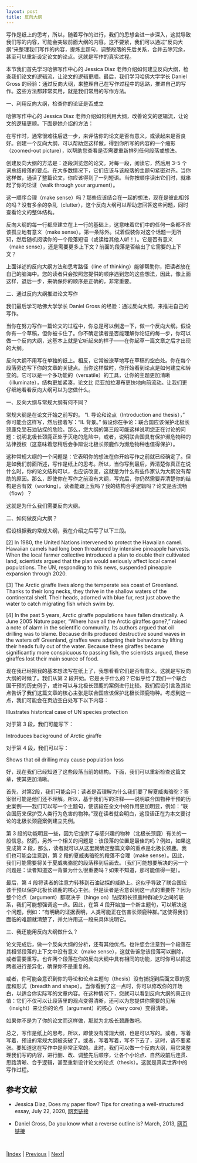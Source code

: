 ```yaml
---
layout: post
title: 反向大纲
---
```


写作是纸上的思考，所以，随着写作的进行，我们的思想会进一步深入，这就导致我们写的内容，可能会突破前面大纲的内容。这不要紧，我们可以通过”反向大纲“来整理我们写作的内容，提炼主题句，调整段落的先后关系，合并去除冗余，甚至可以重新设定论文的论点。这就是写作的真实过程。

本节我们首先学习哈佛写作中心的 Jessica Diaz 老师介绍如何建立反向大纲，检查我们论文的逻辑流，让论文的逻辑更顺。最后，我们学习哈佛大学学长 Daniel Gross 的经验：通过反向大纲，来整理自己在写作过程中的思路，推进自己的写作。这些方法都非常实用，就是我们常用的写作方法。

一、利用反向大纲，检查你的论证是否成立

哈佛写作中心的 Jessica Diaz 老师介绍如何利用大纲，改善论文的逻辑流，让论文的逻辑更顺。下面是她介绍的方法：

在写作时，通常很难往后退一步，来评估你的论文是否有意义，或读起来是否良好。创建一个反向大纲，可以帮助您这样做，得到你所写的内容的一个缩影（zoomed-out picture），以帮助您查看是否需要重新排列任何段落或想法。

创建反向大纲的方法是：逐段浏览您的论文。对每一段，阅读它，然后用 3-5 个词总结段落的要点。在大多数情况下，它们应该与该段落的主题句紧密对齐。当你这样做，通读了整篇论文，你应该得到了一列短语。当你按顺序读出它们时，就串起了你的论证（walk through your argument）。

这一顺序合理（make sense）吗？那些应该结合在一起的想法，现在是彼此相邻的吗？没有多余的杂乱（clutter），这个反向大纲可以帮助您回答这些问题，同时查看论文的整体结构。

反向大纲的每一行都应建立在上一行的基础上，这意味着它们中的任何一条都不应该孤立地有意义（make sense）。第一条除外。试着假装你对这个话题一无所知，然后随机阅读你的一个段落短语（或读给其他人听！）。它是否有意义（make sense），还是需要更多上下文？前面的段落是否给出了它需要的上下文？

上面详述的反向大纲方法和思考路径（line of thinking）能够帮助你，把读者放在自己的脑海中。您的读者只会按照您提供的顺序遇到您的这些想法，因此，像上面这样，退后一步，来确保你的顺序是正确的，非常重要。

二、通过反向大纲推进论文写作

我们最后学习哈佛大学学长 Daniel Gross 的经验：通过反向大纲，来推进自己的写作。

当你在努力写作一篇论文的过程中，你总是可以倒退一下，做一个反向大纲。假设你有一个草稿，但你被卡住了。你不确定读者是否能理解你论证的每一步，你可以做一个反向大纲，这基本上就是它听起来的样子——在你起草一篇文章之后才出现的大纲。

反向大纲不用写在单独的纸上。相反，它常被潦草地写在草稿的空白处。你在每个段落旁边写下你的文章的关键点。当你这样做时，你开始看到论点是如何建立和转变的。它可以是一个多功能的（versatile）的工具，让你的主题更加清晰（illuminate），结构更加紧凑，论文比 尼亚加拉瀑布更快地向前流动。让我们更仔细地看看反向大纲可以为您做什么。

一、反向大纲与常规大纲有何不同？

常规大纲是在论文开始之前写的。 “I. 导论和论点（Introduction and thesis），” 你可能会这样写，然后接着写：“II. 背景。” 假设你在争论：联合国应该保护北极长颈鹿免受石油钻探的危险。那么，您大纲的第三段可能这样说明您正在讨论的问题：说明北极长颈鹿正处于灭绝的危险中，或者，说明联合国具有保护濒危物种的法律授权（这意味着您稍后会争辩说北极长颈鹿作为濒危物种也值得保护）。

这种常规大纲的一个问题是：它表明你的想法在你开始写作之前就已经确定了。但是如我们前面所述，写作是纸上的思考。所以，当你写到最后，弄清楚你真正在说什么时，你的论文结构可以，也应该改变，这就是为什么有些作家认为大纲没有帮助的原因。那么，即使你在写作之前没有大纲，写完后，你仍然需要弄清楚你的结构是否有效（working）。读者能跟上我吗？我的结构合乎逻辑吗？论文是否流畅（flow）？

这就是为什么我们需要反向大纲。

二、如何做反向大纲？

假设根据我的常规大纲，我在介绍之后写了以下三段。

[2] In 1980, the United Nations intervened to protect the Hawaiian camel. Hawaiian camels had long been threatened by intensive pineapple harvests. When the local farmer collective introduced a plan to double their cultivated land, scientists argued that the plan would seriously affect local camel populations. The UN, responding to this news, suspended pineapple expansion through 2020.

[3] The Arctic giraffe lives along the temperate sea coast of Greenland. Thanks to their long necks, they thrive in the shallow waters of the continental shelf. Their heads, adorned with blue fur, rest just above the water to catch migrating fish which swim by.

[4] In the past 5 years, Arctic giraffe populations have fallen drastically. A June 2005 Nature paper, “Where have all the Arctic giraffes gone?,” raised a note of alarm in the scientific community. Its authors argued that oil drilling was to blame. Because drills produced destructive sound waves in the waters off Greenland, giraffes were adapting their behaviors by lifting their heads fully out of the water. Because these giraffes became significantly more conspicuous to passing fish, the scientists argued, these giraffes lost their main source of food.

现在我已经把我的基本想法写在纸上了，我想看看它们是否有意义。这就是写反向大纲的时候了。我们从第 2 段开始。它是关于什么的？它似乎给了我们一个联合国干预的历史例子，或许可以与北极长颈鹿的案例进行比较。我们假设引言及其论点告诉了我们这篇文章的核心主张是联合国应该保护北极长颈鹿物种。考虑到这一点，我们可能会在页边空白处写下以下内容：

Illustrates historical case of UN species protection

对于第 3 段，我们可能写下：

Introduces background of Arctic giraffe

对于第 4 段，我们可以写：

Shows that oil drilling may cause population loss

好，现在我们已经知道了这些段落当前的结构。下面，我们可以重新检查这篇文章，使其更加清晰。

首先，对第2段，我们可能会问：读者是否理解为什么我们要了解夏威夷骆驼？答案很可能是他们还不理解。所以，基于我们写的注释——说明联合国物种干预的历史案例——我们可以写一个主题句，使该段在全文中的作用更加明显，例如：“联合国历来保护受人类行为危害的物种。”现在读者就会明白，这段话正在为本文要讨论的北极长颈鹿案例建立先例。

第 3 段的功能明显一些，因为它提供了与感兴趣的物种（北极长颈鹿）有关的一般信息。然而，另外一个相关的问题是：该段落的位置是最佳的吗？例如，如果这变成第 2 段，那么，读者就可以从这里就确定整篇文章的重点是北极长颈鹿。我们也可能会注意到，第 2 段的夏威夷骆驼的段落不合理（make sense）。因此，我们可能需要将关于夏威夷骆驼的段落移到后面去。（我们可能想要解决的另一个问题是：读者知道这一背景为什么很重要吗？如果不知道，那可能值得一提）。

最后，第 4 段将读者的注意力转移到石油钻探的威胁上。这似乎导致了联合国应该干预以保护北极长颈鹿的核心主张。但是读者是否意识到这一点的重要性？因为整个论点（argument）都取决于（hinge on）钻探和长颈鹿种群减少之间的联系，我们可能想强调这一点。因此，在第 4 段开始加一个新主题句，可以解决这个问题，例如：“有明确的证据表明，人类可能正在伤害长颈鹿种群。”这使得我们面临的难题就清楚了，并允许用这一段来具体说明它。

三、我还能用反向大纲做什么？

论文完成后，做一个反向大纲的分析，还有其他优点。也许您会注意到一个段落在其相邻段落的上下文中没有意义（make sense），这就告诉您该段落可以删除，或者需要重写。也许两个段落在你的反向大纲中具有相同的功能，这时你可以把这两者进行差异化，确保你不是重复的。

或者，你可能会意识到你的导论和论点主题句（thesis）没有捕捉到后面文章的宽度和形式（breadth and shape）。当你看到了这一点时，你可以修改你的开场白，以适合你实际写的文章内容。在这种情况下，您就可以看到反向大纲的真正价值：它们不仅可以让段落里的观点变得清晰，还可以为您提供你需要的见解（insight）来让你的论点（argument）的核心（very core）变得清晰。

如果你不是为了你的论文而这样做，那就为北极长颈鹿做吧。

总之，写作是纸上的思考。所以，即使没有常规大纲，也是可以写的。或者，写着写着，预设的常规大纲被突破了。或者，写着写着，写不下去了，这时，请不要紧张。要知道这在写作中是非常正常的。此时，我们可以做一个反向大纲，用它来整理我们写的内容，进行删、改、调整先后顺序，让各个小论点、自然段前后连贯、思路清晰、合乎逻辑，甚至重新设计论文的论点（thesis）。这就是真实世界中的写作过程。

## 参考文献

- Jessica Diaz, Does my paper flow? Tips for creating a well-structured essay, July 22, 2020, [网页链接](https://harvardwritingcenterblog.com/2020/07/22/does-my-paper-flow-tips-for-creating-a-well-structured-essay/)

- Daniel Gross, Do you know what a reverse outline is? March, 2013, [网页链接](https://harvardwritingcenterblog.com/2013/03/08/do-you-know-what-a-reverse-outline-is/)

<br/>

|[Index](../../) | [Previous](3-5-outline) | [Next](3-8-signpost)|
